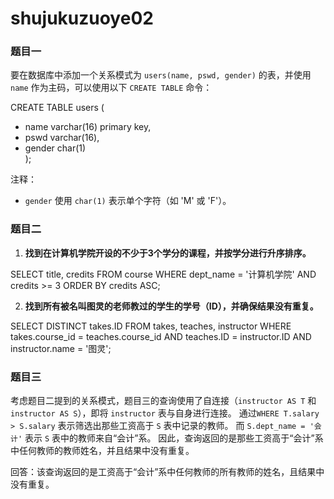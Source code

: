 # shujukuzuoye02
### 题目一

要在数据库中添加一个关系模式为 `users(name, pswd, gender)` 的表，并使用 `name` 作为主码，可以使用以下 `CREATE TABLE` 命令：

CREATE TABLE users (  
-  name          varchar(16)   primary key,  
-  pswd           varchar(16),  
-  gender        char(1)  
);

注释：
- `gender` 使用 `char(1)` 表示单个字符（如 'M' 或 'F'）。


### 题目二

1. **找到在计算机学院开设的不少于3个学分的课程，并按学分进行升序排序。**

SELECT title, credits
FROM course
WHERE dept_name = '计算机学院' AND credits >= 3
ORDER BY credits ASC;


2. **找到所有被名叫图灵的老师教过的学生的学号（ID），并确保结果没有重复。**

SELECT DISTINCT takes.ID
FROM takes, teaches, instructor
WHERE takes.course_id = teaches.course_id
AND teaches.ID = instructor.ID
AND instructor.name = '图灵';


### 题目三

考虑题目二提到的关系模式，题目三的查询使用了自连接（`instructor AS T` 和 `instructor AS S`），即将 `instructor` 表与自身进行连接。
通过`WHERE T.salary > S.salary` 表示筛选出那些工资高于 `S` 表中记录的教师。
而 `S.dept_name = '会计'` 表示 `S` 表中的教师来自“会计”系。
因此，查询返回的是那些工资高于“会计”系中任何教师的教师姓名，并且结果中没有重复。

回答：该查询返回的是工资高于“会计”系中任何教师的所有教师的姓名，且结果中没有重复。
